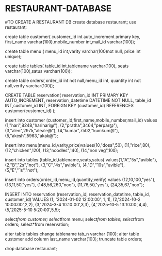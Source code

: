 # RESTAURANT-DATABASE
#TO CREATE A RESTAURANT DB
create database restaurant;
use restaurant;
     
create table customer(
customer_id int auto_increment primary key,
first_name varchar(100),mobile_number int,mail_id varchar(100));

create table menu (
menu_id int,varity varchar(100)not null,
price int unique);
     
create table tables(
table_id int,tablename varchar(100),
seats varchar(100),satus varchar(100));
     
create table orders(
order_id int not null,menu_id int,
quantity int not null,verify varchar(100));
     
CREATE TABLE reservation(
reservation_id INT PRIMARY KEY AUTO_INCREMENT,
reservation_datetime DATETIME NOT NULL,
table_id INT,customer_id INT,
FOREIGN KEY (customer_id) REFERENCES customer(customer_id) );
     
insert into customer (customer_id,first_name,mobile_number,mail_id)
values (1,"hari",8248,"harihari@"),
(2,"pratha",3464,"perpar@"),
(3,"alen",2975,"aleale@"),
(4,"kumar",7502,"kumkum@"),
(5,"akesh",5963,"akak@");
     
insert into menu(menu_id,varity,price)values(10,"dosa",50),
(11,"rice",80),
(12,"chicken",120),
(13,"noodles",140),
(14,"non veg",100);
     
insert into tables (table_id,tablename,seats,satus)
values(1,"A","5s","avible"),
(2,"B","2s","not"),
(3,"C","4s","avible"),
(4,"D","10s","avible"),
(5,"E","1s","not");
     
insert into orders(order_id,menu_id,quantity,verify)
values (12,10,100,"yes"),
(13,11,50,"yes"),
(148,56,260,"noo"),
(11,76,50,"yes"),
(24,35,67,"noo");

INSERT INTO reservation (reservation_id, reservation_datetime, table_id, customer_id) 
VALUES (1, '2024-01-02 12:00:00', 1, 1),
(2,'2024-10-2 10:00:00',2,2),
(3,'2024-3-4 10:10:00',3,3),
(4,'2025-10-5 13:10:00',4,4),
(5,'2025-5-10 5:20:00',5,5);
     
 select*from customer;
 select*from menu;
 select*from tables;
 select*from orders;
 select*from reservation;

     
 alter table tables change tablename tab_n varchar (100);
 alter table customer add column last_name varchar(100);
 truncate table orders;
 
 drop database restaurant;
 
 

